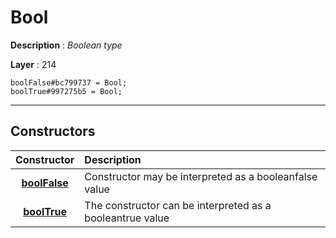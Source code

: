 # Bool

**Description** : *Boolean type*

**Layer** : 214

```tl
boolFalse#bc799737 = Bool;
boolTrue#997275b5 = Bool;
```

---

## Constructors

| Constructor | Description |
| :---: | :--- |
| [**boolFalse**](constructor/boolFalse) | Constructor may be interpreted as a booleanfalse value |
| [**boolTrue**](constructor/boolTrue) | The constructor can be interpreted as a booleantrue value |